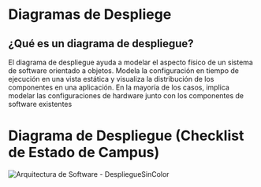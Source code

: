 <h1>Diagramas de Despliege</h1>

## ¿Qué es un diagrama de despliegue?

El diagrama de despliegue ayuda a modelar el aspecto físico de un sistema de software orientado a objetos. Modela la configuración en tiempo de ejecución en una vista estática y visualiza la distribución de los componentes en una aplicación. En la mayoría de los casos, implica modelar las configuraciones de hardware junto con los componentes de software existentes

<h1>Diagrama de Despliegue (Checklist de Estado de Campus)</h1>

![Arquitectura de Software - DespliegueSinColor](https://github.com/user-attachments/assets/8cea6daa-e19d-4ead-a71f-a4aed844346d)
